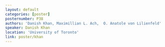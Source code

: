 ```yaml
---
layout: default
categories: [poster]
posternumber: P38
authors: 'Danish Khan, Maximillian L. Ach,  O. Anatole von Lilienfeld'
speaker: Danish Khan
location: 'University of Toronto'
link: poster/khan
---
```

